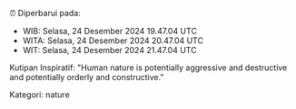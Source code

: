 ⏰ Diperbarui pada:
- WIB: Selasa, 24 Desember 2024 19.47.04 UTC
- WITA: Selasa, 24 Desember 2024 20.47.04 UTC
- WIT: Selasa, 24 Desember 2024 21.47.04 UTC

Kutipan Inspiratif:
"Human nature is potentially aggressive and destructive and potentially orderly and constructive."


Kategori: nature

